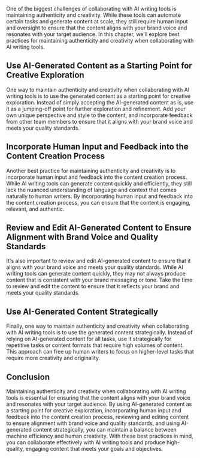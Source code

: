 
One of the biggest challenges of collaborating with AI writing tools is maintaining authenticity and creativity. While these tools can automate certain tasks and generate content at scale, they still require human input and oversight to ensure that the content aligns with your brand voice and resonates with your target audience. In this chapter, we'll explore best practices for maintaining authenticity and creativity when collaborating with AI writing tools.

Use AI-Generated Content as a Starting Point for Creative Exploration
---------------------------------------------------------------------

One way to maintain authenticity and creativity when collaborating with AI writing tools is to use the generated content as a starting point for creative exploration. Instead of simply accepting the AI-generated content as is, use it as a jumping-off point for further exploration and refinement. Add your own unique perspective and style to the content, and incorporate feedback from other team members to ensure that it aligns with your brand voice and meets your quality standards.

Incorporate Human Input and Feedback into the Content Creation Process
----------------------------------------------------------------------

Another best practice for maintaining authenticity and creativity is to incorporate human input and feedback into the content creation process. While AI writing tools can generate content quickly and efficiently, they still lack the nuanced understanding of language and context that comes naturally to human writers. By incorporating human input and feedback into the content creation process, you can ensure that the content is engaging, relevant, and authentic.

Review and Edit AI-Generated Content to Ensure Alignment with Brand Voice and Quality Standards
-----------------------------------------------------------------------------------------------

It's also important to review and edit AI-generated content to ensure that it aligns with your brand voice and meets your quality standards. While AI writing tools can generate content quickly, they may not always produce content that is consistent with your brand messaging or tone. Take the time to review and edit the content to ensure that it reflects your brand and meets your quality standards.

Use AI-Generated Content Strategically
--------------------------------------

Finally, one way to maintain authenticity and creativity when collaborating with AI writing tools is to use the generated content strategically. Instead of relying on AI-generated content for all tasks, use it strategically for repetitive tasks or content formats that require high volumes of content. This approach can free up human writers to focus on higher-level tasks that require more creativity and originality.

Conclusion
----------

Maintaining authenticity and creativity when collaborating with AI writing tools is essential for ensuring that the content aligns with your brand voice and resonates with your target audience. By using AI-generated content as a starting point for creative exploration, incorporating human input and feedback into the content creation process, reviewing and editing content to ensure alignment with brand voice and quality standards, and using AI-generated content strategically, you can maintain a balance between machine efficiency and human creativity. With these best practices in mind, you can collaborate effectively with AI writing tools and produce high-quality, engaging content that meets your goals and objectives.

